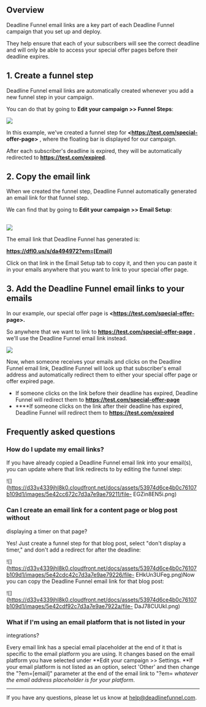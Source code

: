 ## Overview

Deadline Funnel email links are a key part of each Deadline Funnel campaign
that you set up and deploy.

They help ensure that each of your subscribers will see the correct deadline
and will only be able to access your special offer pages before their deadline
expires.

## 1\. Create a funnel step

Deadline Funnel email links are automatically created whenever you add a new
funnel step in your campaign.

You can do that by going to **Edit your campaign >> Funnel Steps**:

![](https://d33v4339jhl8k0.cloudfront.net/docs/assets/53974d6ce4b0c76107b109d1/images/5e42cbda04286364bc952c64/file-8wXvlAFVaO.png)

In this example, we've created a funnel step for **<https://test.com/special-
offer-page>** , where the floating bar is displayed for our campaign.

After each subscriber's deadline is expired, they will be automatically
redirected to  **<https://test.com/expired>**.

## 2\. Copy the email link

When we created the funnel step, Deadline Funnel automatically generated an
email link for that funnel step.

We can find that by going to **Edit your campaign >> Email Setup**:

##
![](https://d33v4339jhl8k0.cloudfront.net/docs/assets/53974d6ce4b0c76107b109d1/images/5e42cbf004286364bc952c67/file-9wixNUhUV2.png)

The email link that Deadline Funnel has generated is:

**<https://dfl0.us/s/da494972?em=[Email]>**

Click on that link in the Email Setup tab to copy it, and then you can paste
it in your emails anywhere that you want to link to your special offer page.

## 3\. Add the Deadline Funnel email links to your emails

In our example, our special offer page is **<https://test.com/special-offer-
page>.**

So anywhere that we want to link to **<https://test.com/special-offer-page>**
, we'll use the Deadline Funnel email link instead.

![](https://d33v4339jhl8k0.cloudfront.net/docs/assets/53974d6ce4b0c76107b109d1/images/5e42caf804286364bc952c46/file-3sLl0QjEDX.png)

Now, when someone receives your emails and clicks on the Deadline Funnel email
link, Deadline Funnel will look up that subscriber's email address and
automatically redirect them to either your special offer page or offer expired
page.

  * If someone clicks on the link before their deadline has expired, Deadline Funnel will redirect them to  **<https://test.com/special-offer-page>**
  * **[](https://test.com/special-offer-page)**If someone clicks on the link after their deadline has expired, Deadline Funnel will redirect them to   **<https://test.com/expired>**

## Frequently asked questions

### How do I update my email links?

If you have already copied a Deadline Funnel email link into your email(s),
you can update where that link redirects to by editing the funnel step:

![](https://d33v4339jhl8k0.cloudfront.net/docs/assets/53974d6ce4b0c76107b109d1/images/5e42cc672c7d3a7e9ae79211/file-
EGZin8EN5i.png)

###  Can I create an email link for a content page or blog post without
displaying a timer on that page?

Yes! Just create a funnel step for that blog post, select "don't display a
timer," and don't add a redirect for after the deadline:

![](https://d33v4339jhl8k0.cloudfront.net/docs/assets/53974d6ce4b0c76107b109d1/images/5e42cdc42c7d3a7e9ae79226/file-
EHkUn3UFeg.png)Now you can copy the Deadline Funnel email link for that blog
post:

![](https://d33v4339jhl8k0.cloudfront.net/docs/assets/53974d6ce4b0c76107b109d1/images/5e42cdf92c7d3a7e9ae7922a/file-
DaJ78CUUkI.png)

### What if I'm using an email platform that is not listed in your
integrations?

Every email link has a special email placeholder at the end of it that is
specific to the email platform you are using. It changes based on the email
platform you have selected under **Edit your campaign >> Settings. **If your
email platform is not listed as an option, select 'Other' and then change the
"?em=[email]" parameter at the end of the email link to "?em= *whatever the
email address placeholder is for your platform*.

* * *

If you have any questions, please let us know at
[help@deadlinefunnel.com](mailto:mailto:help@deadlinefunnel.com).

